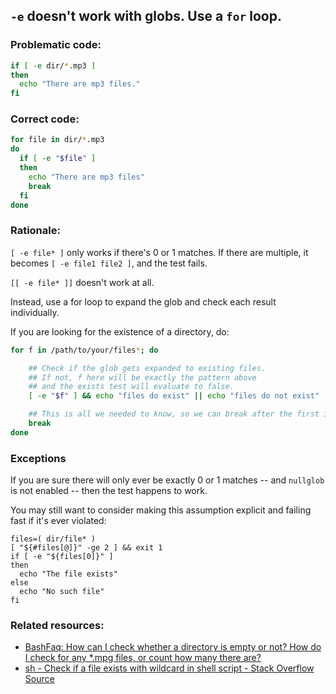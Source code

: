 ## `-e` doesn't work with globs. Use a `for` loop.

### Problematic code:

```sh
if [ -e dir/*.mp3 ]
then
  echo "There are mp3 files."
fi
```

### Correct code:

```sh
for file in dir/*.mp3
do
  if [ -e "$file" ]
  then
    echo "There are mp3 files"
    break
  fi
done
```

### Rationale:

`[ -e file* ]` only works if there's 0 or 1 matches. If there are multiple, it becomes `[ -e file1 file2 ]`, and the test fails.

`[[ -e file* ]]` doesn't work at all.

Instead, use a for loop to expand the glob and check each result individually.

If you are looking for the existence of a directory, do:

```sh
for f in /path/to/your/files*; do

    ## Check if the glob gets expanded to existing files.
    ## If not, f here will be exactly the pattern above
    ## and the exists test will evaluate to false.
    [ -e "$f" ] && echo "files do exist" || echo "files do not exist"

    ## This is all we needed to know, so we can break after the first iteration
    break
done
```



### Exceptions

If you are sure there will only ever be exactly 0 or 1 matches -- and `nullglob` is not enabled -- then the test happens to work.

You may still want to consider making this assumption explicit and failing fast if it's ever violated:

```
files=( dir/file* )
[ "${#files[@]}" -ge 2 ] && exit 1
if [ -e "${files[0]}" ]
then 
  echo "The file exists"
else
  echo "No such file"
fi
```

### Related resources:

* [BashFaq: How can I check whether a directory is empty or not? How do I check for any *.mpg files, or count how many there are?](https://mywiki.wooledge.org/BashFAQ/004)
* [sh - Check if a file exists with wildcard in shell script - Stack Overflow](https://stackoverflow.com/a/6364244/2309247)
[Source](https://github.com/koalaman/shellcheck/wiki/SC2144)

